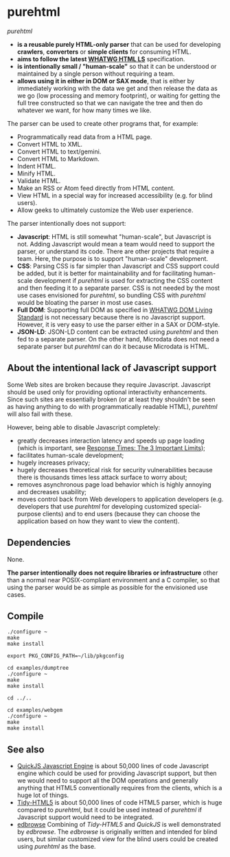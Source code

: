 # purehtml

*purehtml*
* **is a reusable purely HTML-only parser** that can be used for developing
**crawlers**, **converters** or **simple clients** for consuming HTML.
* **aims to follow the latest [WHATWG HTML LS](https://html.spec.whatwg.org)**
specification.
* **is intentionally small / "human-scale"** so that it can be understood or
maintained by a single person without requiring a team.
* **allows using it in either in DOM or SAX mode**, that is either by immediately
working with the data we get and then release the data as we go (low processing
and memory footprint), or waiting for getting the full tree constructed so that
we can navigate the tree and then do whatever we want, for how many times we
like.

The parser can be used to create other programs that, for example:
* Programmatically read data from a HTML page.
* Convert HTML to XML.
* Convert HTML to text/gemini.
* Convert HTML to Markdown.
* Indent HTML.
* Minify HTML.
* Validate HTML.
* Make an RSS or Atom feed directly from HTML content.
* View HTML in a special way for increased accessibility (e.g. for blind users).
* Allow geeks to ultimately customize the Web user experience.

The parser intentionally does not support:
* **Javascript**: HTML is still somewhat "human-scale", but Javascript is not. Adding
Javascript would mean a team would need to support the parser, or understand its code.
There are other projects that require a team. Here, the purpose is to support
"human-scale" development.
* **CSS**: Parsing CSS is far simpler than Javascript and CSS support could be added,
but it is better for maintainability and for facilitating human-scale development
if *purehtml* is used for extracting the CSS content and then feeding
it to a separate parser. CSS is not needed by the most use cases envisioned for
*purehtml*, so bundling CSS with *purehtml* would be bloating the parser in most
use cases.
* **Full DOM**: Supporting full DOM as specified in
[WHATWG DOM Living Standard](https://dom.spec.whatwg.org) is not
necessary because there is no Javascript support. However, it is very easy to
use the parser either in a SAX or DOM-style.
* **JSON-LD**: JSON-LD content can be extracted using *purehtml* and then fed to a
separate parser. On the other hand, Microdata does not need a separate parser
but *purehtml* can do it because Microdata is HTML.

## About the intentional lack of Javascript support

Some Web sites are broken because they require Javascript. Javascript
should be used only for providing optional interactivity enhancements. Since
such sites are essentially broken (or at least they shouldn't be seen as
having anything to do with programmatically readable HTML), *purehtml* will
also fail with these.

However, being able to disable Javascript completely:
* greatly decreases interaction latency and speeds up page loading (which is important,
see [Response Times: The 3 Important Limits](https://www.nngroup.com/articles/response-times-3-important-limits/));
* facilitates human-scale development;
* hugely increases privacy;
* hugely decreases theoretical risk for security vulnerabilities because there is thousands times less attack surface to worry about;
* removes asynchronous page load behavior which is highly annoying and decreases
usability;
* moves control back from Web developers to application developers (e.g. developers
that use *purehtml* for developing customized special-purpose clients) and to
end users (because they can choose the application based on how they want to
view the content).

## Dependencies

None.

**The parser intentionally does not require libraries or infrastructure** other than
a normal near POSIX-compliant environment and a C compiler, so that using the
parser would be as simple as possible for the envisioned use cases.

## Compile

	./configure ~
	make
	make install

	export PKG_CONFIG_PATH=~/lib/pkgconfig

	cd examples/dumptree
	./configure ~
	make
	make install

	cd ../..

	cd examples/webgem
	./configure ~
	make
	make install

## See also

* [QuickJS Javascript Engine](https://bellard.org/quickjs) is about 50,000 lines
of code Javascript engine which could be used for providing Javascript support,
but then we would need to support all the DOM operations and generally anything
that HTML5 conventionally requires from the clients, which is a huge lot of things.
* [Tidy-HTML5](https://github.com/htacg/tidy-html5) is about 50,000 lines of
code HTML5 parser, which is huge compared to *purehtml*, but it could be used
instead of *purehtml* if Javascript support would need to be integrated. 
* [edbrowse](https://edbrowse.org) Combining
of *Tidy-HTML5* and *QuickJS* is well demonstrated by *edbrowse*. The *edbrowse* is
originally written and intended for blind users, but similar customized view for
the blind users could be created using *purehtml* as the base.
